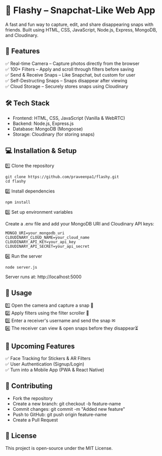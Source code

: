 # 📸 Flashy – Snapchat-Like Web App
A fast and fun way to capture, edit, and share disappearing snaps with friends. Built using HTML, CSS, JavaScript, Node.js, Express, MongoDB, and Cloudinary.

## 🚀 Features   
✅ Real-time Camera – Capture photos directly from the browser       
✅ 100+ Filters – Apply and scroll through filters before saving  
✅ Send & Receive Snaps – Like Snapchat, but custom for user    
✅ Self-Destructing Snaps – Snaps disappear after viewing      
✅ Cloud Storage – Securely stores snaps using Cloudinary         


## 🛠 Tech Stack
- Frontend: HTML, CSS, JavaScript (Vanilla & WebRTC)
- Backend: Node.js, Express.js
- Database: MongoDB (Mongoose)
- Storage: Cloudinary (for storing snaps)

## 💻 Installation & Setup
1️⃣ Clone the repository
```
git clone https://github.com/praveenpa1/flashy.git
cd flashy
```
2️⃣ Install dependencies
```
npm install
```
3️⃣ Set up environment variables   

Create a .env file and add your MongoDB URI and Cloudinary API keys:
```
MONGO_URI=your_mongodb_uri
CLOUDINARY_CLOUD_NAME=your_cloud_name
CLOUDINARY_API_KEY=your_api_key
CLOUDINARY_API_SECRET=your_api_secret
```
4️⃣ Run the server
```
node server.js
```
Server runs at: http://localhost:5000

## 📌 Usage
1️⃣ Open the camera and capture a snap 📸  
2️⃣ Apply filters using the filter scroller 🎨  
3️⃣ Enter a receiver's username and send the snap ✉  
4️⃣ The receiver can view & open snaps before they disappear⏳

## 🌟 Upcoming Features
✅ Face Tracking for Stickers & AR Filters   
✅ User Authentication (Signup/Login)  
✅ Turn into a Mobile App (PWA & React Native)

## 🤝 Contributing
- Fork the repository  
- Create a new branch: git checkout -b feature-name  
- Commit changes: git commit -m "Added new feature"  
- Push to GitHub: git push origin feature-name  
- Create a Pull Request

## 📜 License
This project is open-source under the MIT License.

